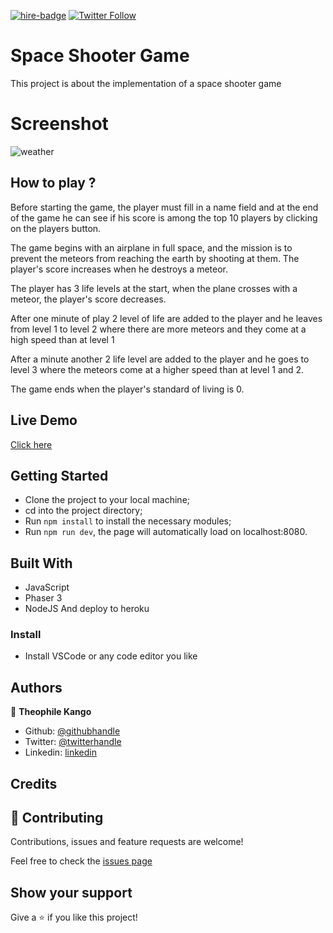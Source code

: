 
[![hire-badge](https://img.shields.io/badge/Consult%20/%20Hire%20Theophile-Click%20to%20Contact-brightgreen)](mailto:fadhili.kango@gmail.com) [![Twitter Follow](https://img.shields.io/twitter/follow/Theophadh?label=Follow%20Theophile%20on%20Twitter&style=social)](https://twitter.com/Theophadh)

# Space Shooter Game
This project is about the implementation of a space shooter game

# Screenshot

![weather](https://user-images.githubusercontent.com/49276315/86361648-73029a00-bc74-11ea-8530-beb1189a0d36.png)

## How to play ?

Before starting the game, the player must fill in a name field and at the end of the game he can see if his score is among the top 10 players by clicking on the players button.

The game begins with an airplane in full space, and the mission is to prevent the meteors from reaching the earth by shooting at them.
The player's score increases when he destroys a meteor.

The player has 3 life levels at the start, when the plane crosses with a meteor, the player's score decreases.

After one minute of play 2 level of life are added to the player and he leaves from level 1 to level 2 where there are more meteors and they come at a high speed than at level 1

After a minute another 2 life level are added to the player and he goes to level 3 where the meteors come at a higher speed than at level 1 and 2.

The game ends when the player's standard of living is 0.

## Live Demo

[Click here](https://faster-weather-app.herokuapp.com/?#)


## Getting Started
- Clone the project to your local machine;
- cd into the project directory;
- Run `npm install` to install the necessary modules;
- Run `npm run dev`, the page will automatically load on localhost:8080.

## Built With

- JavaScript
- Phaser 3
- NodeJS
And deploy to heroku

### Install

- Install VSCode or any code editor you like

## Authors

👤  **Theophile Kango**

- Github: [@githubhandle](https://github.com/Theophile-Kango)
- Twitter: [@twitterhandle](https://twitter.com/Theophadh)
- Linkedin: [linkedin](https://www.linkedin.com/in/theophile-kango)

## Credits



## 🤝  Contributing

Contributions, issues and feature requests are welcome!

Feel free to check the [issues page](https://github.com/Theophile-Kango/weather-app/issues)
## Show your support

Give a ⭐️  if you like this project!
